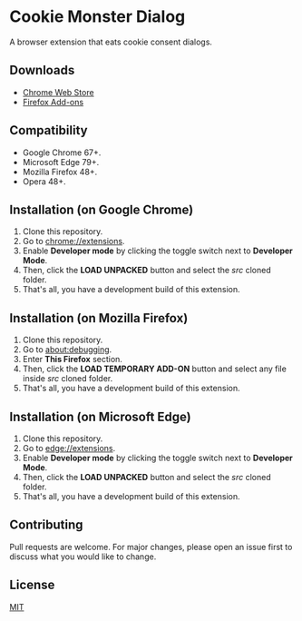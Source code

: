 # Cookie Monster Dialog

A browser extension that eats cookie consent dialogs.

## Downloads

- [Chrome Web Store](https://chrome.google.com/webstore/detail/djcbfpkdhdkaflcigibkbpboflaplabg)
- [Firefox Add-ons](https://addons.mozilla.org/firefox/addon/do-not-consent/)

## Compatibility

- Google Chrome 67+.
- Microsoft Edge 79+.
- Mozilla Firefox 48+.
- Opera 48+.

## Installation (on Google Chrome)

1. Clone this repository.
2. Go to [chrome://extensions](chrome://extensions).
3. Enable **Developer mode** by clicking the toggle switch next to **Developer Mode**.
4. Then, click the **LOAD UNPACKED** button and select the _src_ cloned folder.
5. That's all, you have a development build of this extension.

## Installation (on Mozilla Firefox)

1. Clone this repository.
2. Go to [about:debugging](about:debugging).
3. Enter **This Firefox** section.
4. Then, click the **LOAD TEMPORARY ADD-ON** button and select any file inside _src_ cloned folder.
5. That's all, you have a development build of this extension.

## Installation (on Microsoft Edge)

1. Clone this repository.
2. Go to [edge://extensions](edge://extensions).
3. Enable **Developer mode** by clicking the toggle switch next to **Developer Mode**.
4. Then, click the **LOAD UNPACKED** button and select the _src_ cloned folder.
5. That's all, you have a development build of this extension.

## Contributing

Pull requests are welcome. For major changes, please open an issue first to discuss what you would like to change.

## License

[MIT](https://choosealicense.com/licenses/mit/)
